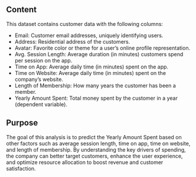 ## Content

This dataset contains customer data with the following columns:

- Email: Customer email addresses, uniquely identifying users.
- Address: Residential address of the customers.
- Avatar: Favorite color or theme for a user’s online profile representation.
- Avg. Session Length: Average duration (in minutes) customers spend per session on the app.
- Time on App: Average daily time (in minutes) spent on the app.
- Time on Website: Average daily time (in minutes) spent on the company’s website.
- Length of Membership: How many years the customer has been a member.
- Yearly Amount Spent: Total money spent by the customer in a year (dependent variable).


## Purpose

The goal of this analysis is to predict the Yearly Amount Spent based on other factors such as average session length, time on app, time on website, and length of membership. By understanding the key drivers of spending, the company can better target customers, enhance the user experience, and optimize resource allocation to boost revenue and customer satisfaction.
